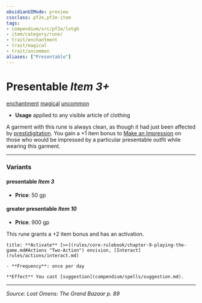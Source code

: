 ```yaml
---
obsidianUIMode: preview
cssclass: pf2e,pf2e-item
tags:
- compendium/src/pf2e/lotgb
- item/category/rune/
- trait/enchantment
- trait/magical
- trait/uncommon
aliases: ["Presentable"]
---
```

# Presentable *Item 3+*  
[enchantment](enchantment.md "Enchantment School Trait")  [magical](magical.md "Magical Item Trait")  [uncommon](uncommon.md "Uncommon Rarity Trait")  

- **Usage** applied to any visible article of clothing

A garment with this rune is always clean, as though it had just been affected by [prestidigitation](prestidigitation.md). You gain a +1 item bonus to [Make an Impression](make-an-impression.md) on those who would be impressed by a particular presentable outfit while wearing this garment.

---

### Variants

#### presentable *Item 3*

- **Price**: 50 gp

#### greater presentable *Item 10*

- **Price**: 900 gp

This rune grants a +2 item bonus and has an activation.

```ad-embed-ability
title: **Activate** [>>](rules/core-rulebook/chapter-9-playing-the-game.md#Actions "Two-Action") envision, [Interact](rules/actions/interact.md)

- **Frequency**: once per day

**Effect** You cast [suggestion](compendium/spells/suggestion.md).
```

---
*Source: Lost Omens: The Grand Bazaar p. 89*